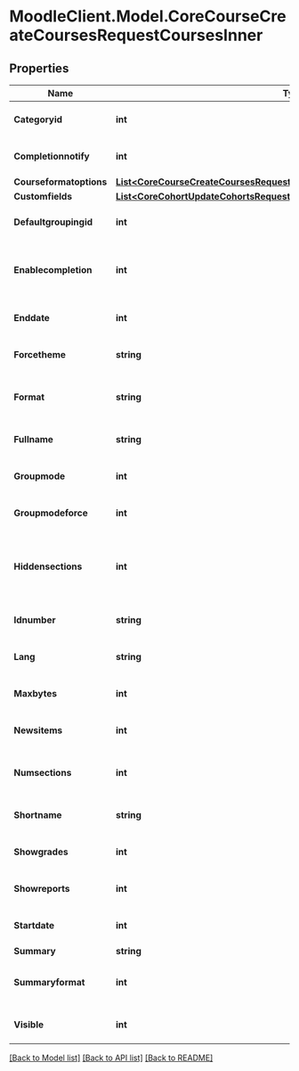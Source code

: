# MoodleClient.Model.CoreCourseCreateCoursesRequestCoursesInner

## Properties

Name | Type | Description | Notes
------------ | ------------- | ------------- | -------------
**Categoryid** | **int** | category id | [optional] [default to null]
**Completionnotify** | **int** | 1: yes 0: no | [optional] [default to null]
**Courseformatoptions** | [**List&lt;CoreCourseCreateCoursesRequestCoursesInnerCourseformatoptionsInner&gt;**](CoreCourseCreateCoursesRequestCoursesInnerCourseformatoptionsInner.md) |  | [optional] 
**Customfields** | [**List&lt;CoreCohortUpdateCohortsRequestCohortsInnerCustomfieldsInner&gt;**](CoreCohortUpdateCohortsRequestCohortsInnerCustomfieldsInner.md) |  | [optional] 
**Defaultgroupingid** | **int** | default grouping id | [optional] [default to 0]
**Enablecompletion** | **int** | Enabled, control via completion and activity settings. Disabled,                                         not shown in activity settings. | [optional] [default to null]
**Enddate** | **int** | timestamp when the course end | [optional] [default to null]
**Forcetheme** | **string** | name of the force theme | [optional] [default to "null"]
**Format** | **string** | course format: weeks, topics, social, site,.. | [optional] [default to "topics"]
**Fullname** | **string** | full name | [optional] [default to "null"]
**Groupmode** | **int** | no group, separate, visible | [optional] [default to 0]
**Groupmodeforce** | **int** | 1: yes, 0: no | [optional] [default to 0]
**Hiddensections** | **int** | (deprecated, use courseformatoptions) How the hidden sections in the course are displayed to students | [optional] [default to null]
**Idnumber** | **string** | id number | [optional] [default to "null"]
**Lang** | **string** | forced course language | [optional] [default to "null"]
**Maxbytes** | **int** | largest size of file that can be uploaded into the course | [optional] [default to 0]
**Newsitems** | **int** | number of recent items appearing on the course page | [optional] [default to 5]
**Numsections** | **int** | (deprecated, use courseformatoptions) number of weeks/topics | [optional] [default to null]
**Shortname** | **string** | course short name | [optional] [default to "null"]
**Showgrades** | **int** | 1 if grades are shown, otherwise 0 | [optional] [default to 1]
**Showreports** | **int** | are activity report shown (yes &#x3D; 1, no &#x3D;0) | [optional] [default to 0]
**Startdate** | **int** | timestamp when the course start | [optional] [default to null]
**Summary** | **string** | summary | [optional] 
**Summaryformat** | **int** | summary format (1 &#x3D; HTML, 0 &#x3D; MOODLE, 2 &#x3D; PLAIN, or 4 &#x3D; MARKDOWN) | [optional] [default to 1]
**Visible** | **int** | 1: available to student, 0:not available | [optional] [default to null]

[[Back to Model list]](../README.md#documentation-for-models) [[Back to API list]](../README.md#documentation-for-api-endpoints) [[Back to README]](../README.md)

